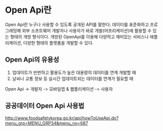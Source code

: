 # Open Api란
Open Api란 누구나 사용할 수 있도록 공개된 API를 말한다. 데이터를 표준화하고 프로그래밍해 외부 소프트웨어 개발자나 사용자가 바로 개발(어프리케이션)에 활용할 수 있는 형태의 개방 형식이다. 개방된 OpenApi를 이용해 다양하고 재미있는 서비스나 애플리케이션, 다양한 형태의 플랫폼을 개발할 수 있다.

## Open Api의 유용성
1. 업데이트가 빈번하고 활용도가 높은 대용량의 데이터를 연계 개발할 때
2. 날씨나 교통 정보 등 실시간 업데이트되는 데이터를 연계가 필요할 때

Open Api -> 개발자 -> 모바일앱 & 웹플리케이션 -> 사용자

## 공공데이터 Open Api 사용법
http://www.foodsafetykorea.go.kr/api/howToUseApi.do?menu_grp=MENU_GRP34&menu_no=687
